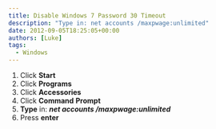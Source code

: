 ```yaml
---
title: Disable Windows 7 Password 30 Timeout
description: "Type in: net accounts /maxpwage:unlimited"
date: 2012-09-05T18:25:05+00:00
authors: [Luke]
tags:
  - Windows
---
```

  1. Click **Start**
  2. Click **Programs**
  3. Click **Accessories**
  4. Click **Command** **Prompt**
  5. **Type** in: **_net accounts /maxpwage:unlimited_**
  6. Press **enter**

